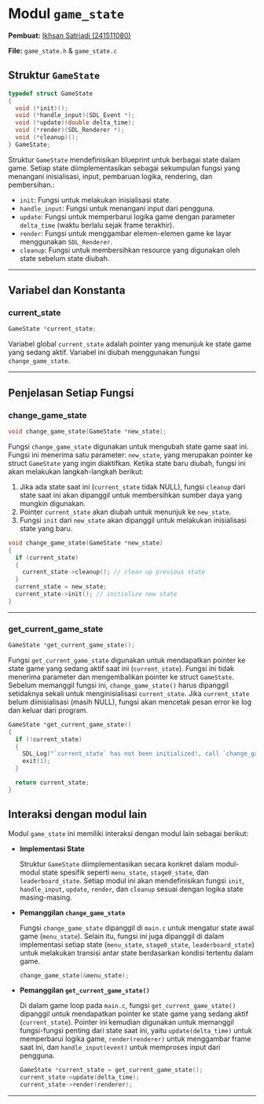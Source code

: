 # Modul `game_state`

**Pembuat:** [Ikhsan Satriadi (241511080)](https://github.com/ikhsan3adi)

**File:** `game_state.h` & `game_state.c`

## Struktur `GameState`

```c title="game_state.h"
typedef struct GameState
{
  void (*init)();
  void (*handle_input)(SDL_Event *);
  void (*update)(double delta_time);
  void (*render)(SDL_Renderer *);
  void (*cleanup)();
} GameState;
```

Struktur `GameState` mendefinisikan blueprint untuk berbagai state dalam game. Setiap state diimplementasikan sebagai sekumpulan fungsi yang menangani inisialisasi, input, pembaruan logika, rendering, dan pembersihan.:

* `init`: Fungsi untuk melakukan inisialisasi state.
* `handle_input`: Fungsi untuk menangani input dari pengguna.
* `update`: Fungsi untuk memperbarui logika game dengan parameter `delta_time` (waktu berlalu sejak frame terakhir).
* `render`: Fungsi untuk menggambar elemen-elemen game ke layar menggunakan `SDL_Renderer`.
* `cleanup`: Fungsi untuk membersihkan resource yang digunakan oleh state sebelum state diubah.

---

## Variabel dan Konstanta

### **current_state**

```c title="game_state.h"
GameState *current_state;
```

Variabel global `current_state` adalah pointer yang menunjuk ke state game yang sedang aktif. Variabel ini diubah menggunakan fungsi `change_game_state`.

---

## Penjelasan Setiap Fungsi

### **change_game_state**

```c title="game_state.h"
void change_game_state(GameState *new_state);
```

Fungsi `change_game_state` digunakan untuk mengubah state game saat ini. Fungsi ini menerima satu parameter: `new_state`, yang merupakan pointer ke struct `GameState` yang ingin diaktifkan. Ketika state baru diubah, fungsi ini akan melakukan langkah-langkah berikut:

1. Jika ada state saat ini (`current_state` tidak NULL), fungsi `cleanup` dari state saat ini akan dipanggil untuk membersihkan sumber daya yang mungkin digunakan.
2. Pointer `current_state` akan diubah untuk menunjuk ke `new_state`.
3. Fungsi `init` dari `new_state` akan dipanggil untuk melakukan inisialisasi state yang baru.

```c title="game_state.c"
void change_game_state(GameState *new_state)
{
  if (current_state)
  {
    current_state->cleanup(); // clean up previous state
  }
  current_state = new_state;
  current_state->init(); // initialize new state
}
```

---

### **get_current_game_state**

```c title="game_state.h"
GameState *get_current_game_state();
```

Fungsi `get_current_game_state` digunakan untuk mendapatkan pointer ke state game yang sedang aktif saat ini (`current_state`). Fungsi ini tidak menerima parameter dan mengembalikan pointer ke struct `GameState`. Sebelum memanggil fungsi ini, `change_game_state()` harus dipanggil setidaknya sekali untuk menginisialisasi `current_state`. Jika `current_state` belum diinisialisasi (masih NULL), fungsi akan mencetak pesan error ke log dan keluar dari program.

```c title="game_state.c"
GameState *get_current_game_state()
{
  if (!current_state)
  {
    SDL_Log("`current_state` has not been initialized!, call `change_game_state` first.");
    exit(1);
  }

  return current_state;
}
```

## Interaksi dengan modul lain

Modul `game_state` ini memiliki interaksi dengan modul lain sebagai berikut:

* **Implementasi State**

    Struktur `GameState` diimplementasikan secara konkret dalam modul-modul state spesifik seperti `menu_state`, `stage0_state`, dan `leaderboard_state`. Setiap modul ini akan mendefinisikan fungsi `init`, `handle_input`, `update`, `render`, dan `cleanup` sesuai dengan logika state masing-masing.

* **Pemanggilan `change_game_state`**

    Fungsi `change_game_state` dipanggil di `main.c` untuk mengatur state awal game (`menu_state`). Selain itu, fungsi ini juga dipanggil di dalam implementasi setiap state (`menu_state`, `stage0_state`, `leaderboard_state`) untuk melakukan transisi antar state berdasarkan kondisi tertentu dalam game.

    ```c title="main.c"
    change_game_state(&menu_state);
    ```

* **Pemanggilan `get_current_game_state()`**

    Di dalam game loop pada `main.c`, fungsi `get_current_game_state()` dipanggil untuk mendapatkan pointer ke state game yang sedang aktif (`current_state`). Pointer ini kemudian digunakan untuk memanggil fungsi-fungsi penting dari state saat ini, yaitu `update(delta_time)` untuk memperbarui logika game, `render(renderer)` untuk menggambar frame saat ini, dan `handle_input(event)` untuk memproses input dari pengguna.

    ```c title="main.c" hl_lines="1"
    GameState *current_state = get_current_game_state();
    current_state->update(delta_time);
    current_state->render(renderer);
    ```

---
